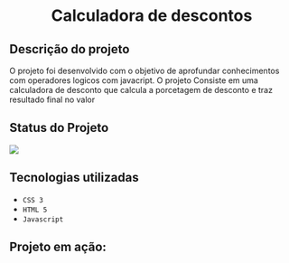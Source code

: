 <h1 align="center">Calculadora de descontos</h1>

<h2>Descrição do projeto</h2>
<p>O projeto foi desenvolvido com o objetivo de aprofundar conhecimentos com operadores logicos com javacript. O projeto Consiste em uma calculadora de desconto que calcula a porcetagem de desconto e traz resultado final no valor</p>

<h2>Status do Projeto</h2>
<p align="left">
<img loading="lazy" src="http://img.shields.io/static/v1?label=STATUS&message=DESENVOLVIDO&color=GREEN&style=for-the-badge"/>
</p>

<h2>Tecnologias utilizadas</h2>

- ``CSS 3``
- ``HTML 5``
- ``Javascript``

<h2>Projeto em ação:</h2>

